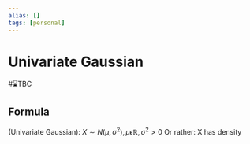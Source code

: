 ```yaml
---
alias: []
tags: [personal]
---
```

# Univariate Gaussian
#⌛TBC 
## Formula
(Univariate Gaussian): $X\sim N(\mu, \sigma^2), \mu\epsilon\mathbb{R}, \sigma^2 > 0$
Or rather: X has density
